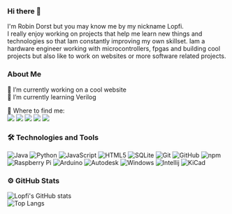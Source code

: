 ### Hi there 👋
I'm Robin Dorst but you may know me by my nickname Lopfi.  
I  really enjoy working on projects that help me learn new things and technologies so that Iam constantly improving my own skillset. 
Iam a hardware engineer working with microcontrollers, fpgas and building cool projects but also like to work on websites or more software related projects.

### About Me

🔭 I’m currently working on a cool website  
🌱 I’m currently learning Verilog

🎯 Where to find me:  
<a href="https://discordapp.com/users/304221361851596802"><img src="https://img.shields.io/badge/Lopfi%233584-1A1B27?style=flat-square&logo=discord"></a>
<a href="https://www.instagram.com/robinthemaker/"><img src="https://img.shields.io/badge/RobinTheMaker-1A1B27?style=flat-square&logo=instagram"></a>
<a href="https://www.thingiverse.com/lopfi95/designs"><img src="https://img.shields.io/badge/Lopfi95-1A1B27?style=flat-square&logo=Thingiverse"></a>
<a href="https://hackaday.io/Lopfi95"><img src="https://img.shields.io/badge/Lopfi95-1A1B27?style=flat-square&logo=hackaday"></a>
<a href="https://www.printables.com/social/142004-lopfi/about"><img src="https://img.shields.io/badge/Robin Dorst-1A1B27?style=flat-square&logo=data%3Aimage%2Fjpeg%3Bbase64%2C%2F9j%2F4AAQSkZJRgABAQEAYABgAAD%2F2wBDAAMCAgMCAgMDAwMEAwMEBQgFBQQEBQoHBwYIDAoMDAsKCwsNDhIQDQ4RDgsLEBYQERMUFRUVDA8XGBYUGBIUFRT%2F2wBDAQMEBAUEBQkFBQkUDQsNFBQUFBQUFBQUFBQUFBQUFBQUFBQUFBQUFBQUFBQUFBQUFBQUFBQUFBQUFBQUFBQUFBT%2FwAARCAAyADIDASIAAhEBAxEB%2F8QAGwABAQACAwEAAAAAAAAAAAAAAAgFBgMHCQT%2FxAA4EAABAwMCAwUFBAsAAAAAAAABAAIDBAUGBxEhMWESExQiQggyQVFxFRY2sTdDUmJydHWhs8HD%2F8QAGgEAAgMBAQAAAAAAAAAAAAAAAAUDBgcEAv%2FEAC0RAAEDAwIEAwkBAAAAAAAAAAEAAgMEETEFIQYSQVFhcaEHExQiI4GRwdHw%2F9oADAMBAAIRAxEAPwD1TRFgc3uV8tOO1NTj1siu9zaPJTzS92Pr%2B8R%2BzuN%2FmvD3iNpeenbf0UsUZme2NpAJ23IA%2B5OwWRvF6oMft8tdcquGhpIxu%2Bad4a0dOPx6LWcL1exXPqiWmtFzY%2BqjcQKeZpjkeB6mtd7w%2BnL47KLdQMwybKr3L95p6jxcLi3wczTG2DoI%2FT%2BZ%2BJK1mGaSnmZLFI6KVhDmvYSHNI5EEcis7m4se2e0UXyDN8n%2Beq2Wl9n0b6W88%2F1Djl3aP27z2XpWilrRH2h79VX62Y3ewLtFVytgirHHszxk8u0fWPrx6lVKrpp%2BoQ6jF72HpsQehWY6vo9TotR8PU233BGCP93RERM0jREWl6nanUel9HbK2vpZamjqqnw8joCO3H5S7tAH3uXLcf6UM0zKdhklNmjqumnp5auVsMDeZxwO65880ux7Uak7q70TXTtbtHWQ%2BSeP6O%2BI6HcdFEGoWKtwfNLrY2VDqtlHIGNmc3slwLQ4bjfnx%2Fsr0xfLrPmltbX2avhrqc8zGfMw%2FJzTxaehCirXwF2sGSADc9%2Bz%2FGxUTiiGB1PHUxgcxNrjqLH8rWeA6mrZWS0MziGtaTynobgYOMr4dGv0qYv%2FAD0f5q%2B1JehWhOSS5JasluMX2RQUkzahkdS099NtxADPSD83bdAVWiYcMU8tPSuMrSOY3F%2B1km46rKerr4xTvDuVtjbexudroiIris2RdCe2F%2BCbL%2FUf%2BT132sFlGFWfNG0LLzSNroaObxEcMhPYL%2ByQC4eobE8DwS7UaZ1ZSvgYbF39TnRq1mnV8VXICQw32zgqO9GcDzm%2BXiK44vJNaIWHZ9zkJZDtvxbt%2Bs%2Fh2I%2BeyqywaU2e2X6fIa%2BGO65HUFrpa6WPZrXBobvGzchnLqeJ47cFuMEEdLCyGGNsUTAGsjY0BrQOQAHILkXBp2jQ0MYa485vffAPcDA88ptrPEtTq0xe1ojBFtskdnOyR4Y8EREVgVQRERCEREQhEREIRERCEREQhf%2FZ"></a>
   
### 🛠  Technologies and Tools

![Java](https://img.shields.io/badge/-Java-informational?style=flat-square&logo=java&logoColor=white&color=eb2d2f) 
![Python](https://img.shields.io/badge/Python-3776AB?style=flat-square&logo=python&logoColor=white&color=3776AB)
![JavaScript](https://img.shields.io/badge/-JavaScript-informational?style=flat-square&logo=javascript&logoColor=white&color=f2d53c)
![HTML5](https://img.shields.io/badge/-HTML5-E34F26?style=flat-square&logo=html5&logoColor=white)
![SQLite](https://img.shields.io/badge/SQLite-003B57?style=flat-square&logo=sqlite&logoColor=white&color=003B57)
![Git](https://img.shields.io/badge/-Git-black?style=flat-square&logo=git)
![GitHub](https://img.shields.io/badge/-GitHub-181717?style=flat-square&logo=github)
![npm](https://img.shields.io/badge/-npm-informational?style=flat-square&logo=npm&logoColor=white&color=000000)
![Raspberry Pi](https://img.shields.io/badge/-Raspberry%20Pi-C51A4A?style=flat-square&logo=Raspberry-Pi)
![Arduino](https://img.shields.io/badge/Arduino-00979D?style=flat-square&logo=Arduino&logoColor=white&color=00979D)
![Autodesk](https://img.shields.io/badge/Autodesk-0696D7?style=flat-square&logo=Autodesk&logoColor=white&color=0696D7)
![Windows](https://img.shields.io/badge/-Windows-informational?style=flat-square&logo=windows&logoColor=white&color=00a8e8)
![Intellij](https://img.shields.io/badge/IntelliJ-000000?style=flat-square&logo=intellij-idea&logoColor=white&color=000000)
![KiCad](https://img.shields.io/badge/KiCad-314CB0?style=flat-square&logo=data%3Aimage%2Fpng%3Bbase64%2CiVBORw0KGgoAAAANSUhEUgAAAGQAAABkCAIAAAD%2FgAIDAAAIl0lEQVR42u2cBVQjSxaGZ93d3R2SjLt7Ooy7u7sFxgcdd7fnjpPgMIo7jC%2Fu7hLr3L279fxxHl1F9hCo%2Fs8%2FPlV0vq66pZdewInMBihIgtAD8PJsuDQerjnBW4sg9gbUFYJVBGniA1ZBPFwYDtovgbbXJ7ynFxz4AfhsgeZqGRaA1Qox18Hl64jm8%2Bz6Oyh7zD2shFdhD2lQHdntd1BfzDGskjRw%2BQaCkOrrarCYuIQlmuHGRERA4y%2FBkzAuYdXkwr5vIwI6Xx4HVrFjWEajOeNRbkzc457hXO9TONjRwhL3%2FzAxJvnDSjIf55kt4qdh5eSVK4ft%2BeFfV%2F%2Fk72t6gH%2F6j7WXZvWhI0Xs3GvSgDkf1oNABo7dV1xa8wlYs1ec%2Fo3jup5jxQbvhX9jgzVv%2BPSPV%2FVrh3WbnW9%2FBAs7oOOI3T0L1vrb8xRssKYNnfep2sbOcLdgZySwDEbTv4bvIv%2FwW%2BWmvw499tdhx7u7XWfNYIBl1H5z6Jgj%2F61hiBcSJ0xGT3cztwvrd6qtKrV3b41%2Fd%2Ff8mRcs2i%2FTwnq%2B9W%2BOgh8WV05%2B57eKjbzA6qd57%2BmWf9DCcl2yA8tyB0ul8V83142qceXu%2BFM%2FJ28eYaFVgl%2FgekEiKcOery2efQpLcQoL3Vfw1q0dK2o7WEu37v66doGLUhPANSx0H42v6%2BLt1Tt%2F1C4m5JixWTF75jlCindYJH4Nm%2FLmqeWbUzYrq3f%2BrGXPd5v3fK9kx29D1o1aPedYH%2BHDz8sK628TfP8w1ofZfx7vK%2F3DOE72wyKd9D8n%2BnX4hRQafweN%2F%2BBpvgOn%2BPzrk02JHZZS8L%2FwymOzWbSIVhZbrK%2F7Z%2Fdxkgpr%2BZ77pCCzyytbd3kmKAUbNEOWltV3akBMcjkwKb%2BoceCMIOlPNmtDFHkaNmU8rRm3OFRlO1IsMWvWxmiTmeUzeF3JoHr0jYdigVWJGZWDZpIX06WwsFXnFjUBvYbN0Ut%2FLIXa7z19LjDpWU59%2F2mBWElXwyIfQ5dD3QeLG%2F8xkSK6D52rNxgsQK%2FnufWDSGe3B1jYlU7dyARKRTwoRsqSJ9n%2B%2BuhCoFdhafOYRaFYg73AQrscTwZKXXrjmWRSGK3icCwDSjU0Gqavj8LZk33B2uoaD5TyuJIptQPO0VfVtgG99p5IIrME%2B4KFb572vR84kyppC2VqwL34UvoDZuvt957jJBZr6AmwnE8mdzxlV%2FudupVltQKtQu4W9SZzXU5gYaha7fKQYRaa9axmwHQc%2FniCNW5JaF29AShV32hUrwjH4hzBGjRT9zSnDiiFz7r5cBw2SY5g9ZkSEBhZwBDUT97IUqixBm5g4WDvdTldpJ9V%2BYXlkYkCR7CmrYu0WKhJPc0mqz%2BeYI1ZFFJNP%2F%2BsrjOQoM4RrIHTgx6%2FqKUO6mZxzb4YtqCu%2Bt8uAIO7GpZTgE9oHsNV0GNXM5hD1Yi5el1Uvi6Szm%2F5v8B1RVfC2u2VKNJP1QMj8hWspMjm0sveL4BSVTWt%2FacHdQ0s7AtOayMZ9qoyn9b0ndrZoD5qfnBtvaHbwBq7KKSsshUoVVHVOml5mE2CdNj94u4Bq9%2FUwJSsKqAUzi2W7r5vk5k6VuJxMa0bwMIHvf3uc6DXqZtZSsFmB6sbDsbaOyztiWTcMsSBn3ZNg4Omo03XNKucH9o7rKtvPW1pNQOlkjIrbT5TX7rrvr3DYljTlFe14mhg81n4kp32C4tdy3bfZ2DBHSxRtB6%2FltHx0ZkMC2vG%2ByOSJgoyrKSMyr5TAhgocAersrptjMSgLsNat1%2Fy9osM6119rtTzdxmWySxuc41XCTIsqQ%2FXNmS2ToYlVXGpFXg%2BJsOSqsuvP3WUJ6USZRGtK50fqGRYElVY0jR4lk6GJVVBUQUqDmG1tJpYOqPF6nI8SSVwBuvY9czGJiPQq7XN7LQ6gi9YzieSt7snkKNChmvhODJyBIuc7vjiKTST3gzM5g4Wjm45BY1sy6DNR%2BJUAkewyB2jKAxDLMugWrJ7wxMsbB2Hz6YAk%2B4nlCnUPMFC%2F3OSH17GBiadf%2Fkx7s1zBAs9fJ4exzigFx7T4qmPiitY6IXb7xpNItCrqKwZs%2FH4gqVU%2B1954ykwCXPGVAJPsMg1Ddy6YjtY3OmZgLw4gkXSBfBEB%2BjV1GzSrIrgCxZ6hfaBiSl45RU14oYqX7DQr%2Fr%2BG5j0RkC2UuAMFt4IxGvebMsgTNJXCTzBQqtXhjc0GoFeeDNp9MIQvmBh61h%2FIIZtDyc2pULFFSxyT%2F0tXS4w6fTNLCzeQ2C5nEyR8kkGzwrKzm9gm3kt2HbXHmFtORIHlHK7mC6xm%2BAyyGC0AL0KiptGzNP%2FP2AN6AysXZ6J1N3k5ScSYeFU4DXfF8AkTAjoMHgt200HC%2FPWBsxghYWR2PV8GlDqHV2u9AnRsDm6xiYT2zfF97ycrhRsebUb01cGztQxwlKq%2FW698wwolfmkGrexpOdBHL2SAUwymT4vxw7b3TbXONqc9cGzWGE5TvZLSKNe%2FRpNln9IhkVy7IwkcjGdns3dcgd5tdvHT9%2FKoqU%2FZmEII6xRC4JxEQv02nQ4Tjosh0nklTAKc6kmLA1tJ3ndKeBhUilQyuVEEgssfF1nbmcBk%2B7GleJUSHqY9w3Lh04I108Dpn86O2PisjBM9GDI3nOY7EcNa87m6JYWE5lk0f6M%2B6Jr9z2UCAsfLjalnJRl%2FhmnbJpV4R9%2FAThcstXmdiFNJVDC2nI4xu18qtv5FLafd3nE9XUKkAILj6CdjyaQUsw%2Fo7VeH%2B0RjlkQ7H4hla22w2eS6bshWuiEKXMDbWGb1UkNi3PLsGRYMqxuA0vJPSy0YpIEWOhfO6zm3ug1iKIdWKJoHTRxH%2F5tu5Y9bfEJq9VKYKHgde%2FYX%2Fxzrczls%2F6143r%2F4ERAfQgLyb3tGzNzxekJsz0%2BtOxZK868FxBLmhXqP1lKn2LakEpWAAAAAElFTkSuQmCC)




### ⚙️ GitHub Stats
![Lopfi's GitHub stats](https://github-readme-stats.vercel.app/api?username=Lopfi&show_icons=true&theme=tokyonight)  
![Top Langs](https://github-readme-stats.vercel.app/api/top-langs/?username=Lopfi&layout=compact&theme=tokyonight)  

<!--
**Lopfi/Lopfi** is a ✨ _special_ ✨ repository because its `README.md` (this file) appears on your GitHub profile.

Here are some ideas to get you started:

- 👯 I’m looking to collaborate on ...
- 🤔 I’m looking for help with ...
- 💬 Ask me about ...
- 📫 How to reach me: ...
- 😄 Pronouns: ...
- ⚡ Fun fact: ...
-->

